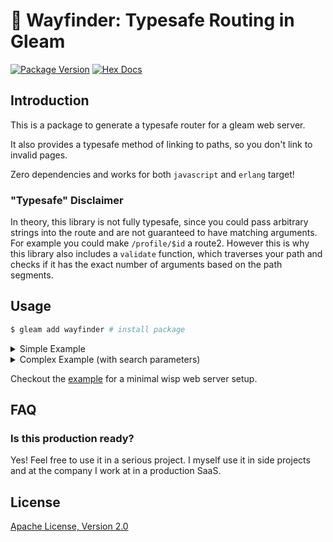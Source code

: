 # 🧭 Wayfinder: Typesafe Routing in Gleam

[![Package Version](https://img.shields.io/hexpm/v/wayfinder)](https://hex.pm/packages/wayfinder)
[![Hex Docs](https://img.shields.io/badge/hex-docs-ffaff3)](https://hexdocs.pm/wayfinder/)

## Introduction

This is a package to generate a typesafe router for a gleam web server.

It also provides a typesafe method of linking to paths, so you don't link to invalid pages.

Zero dependencies and works for both `javascript` and `erlang` target!

### "Typesafe" Disclaimer

In theory, this library is not fully typesafe, since you could pass arbitrary strings into the route and are not guaranteed to have matching arguments. For example you could make `/profile/$id` a route2. However this is why this library also includes a `validate` function, which traverses your path and checks if it has the exact number of arguments based on the path segments.

## Usage

```bash
$ gleam add wayfinder # install package
```

<details>

<summary>
  Simple Example
</summary>

```gleam
import gleam/dicimport lustre/attribute
import lustre/element
import lustre/element/html
import wayfinder
import wisp

// --- --- --- DEFINE ROUTES --- --- ---

pub type SearchParams {
  Default(List(#(String, String)))
}

pub fn make_search_params() -> wayfinder.SearchParams(SearchParams) {
  wayfinder.SearchParams(
    decode: fn(params) { Ok(Default(params)) },
    encode: fn(params) {
      let Default(params) = params
      params
    },
  )
}

pub fn home_route() {
  wayfinder.make_route0("/", make_search_params(), fn(_) {
    html.div([], [html.text("home")])
  })
}

pub fn post_all_route() {
  wayfinder.make_route0("/post/all", make_search_params(), post_all_handler)
}

pub fn post_route() {
  wayfinder.make_route1("/post/$id", make_search_params(), fn(_, id: String) {
    html.div([], [html.text("post: " <> id)])
  })
}

pub fn routes() {
  [home_route(), post_all_route(), post_route()]
}

// --- --- --- VALIDATING ROUTE PATHS --- --- ---
pub fn main() {
  wayfinder.validate(routes())
  // ... rest of your code ...
}

// --- --- --- HANDLE WISP REQUESTS --- --- ---
pub fn handle_request(req: wisp.Request) {
  use req <- middleware(req)

  let segs = wisp.path_segments(req)
  let query = wisp.get_query(req)
  let response = wayfinder.segs_to_handler(segs, query, routes())

  case response {
    Error(_) -> wisp.not_found()
    Ok(response) ->
      response
      |> element.to_document_string_tree
      |> wisp.html_response(200)
  }
}

pub fn middleware(
  req: wisp.Request,
  handle_request: fn(wisp.Request) -> wisp.Response,
) -> wisp.Response {
  let req = wisp.method_override(req)
  use <- wisp.log_request(req)
  use <- wisp.rescue_crashes
  use req <- wisp.handle_head(req)

  handle_request(req)
}

// --- --- --- LINK PAGE IN HTML --- --- ---
pub fn post_all_handler(_params: SearchParams) {
  html.div([], [
    html.a(
      [
        attribute.href(wayfinder.route_to_path1(
          post_route(),
          Default([]),
          "two",
        )),
      ],
      [html.text("post 1")],
    ),
  ])
}
```
</details>
<details>
<summary>
  Complex Example (with search parameters)
</summary>

```gleam
import gleam/dict
import gleam/dynamic
import gleam/dynamic/decode
import gleam/int
import lustre/attribute
import lustre/element
import lustre/element/html
import wayfinder
import wisp

// --- --- --- DECODE HELPER --- --- ---

fn strict_int() -> decode.Decoder(Int) {
  decode.string
  |> decode.then(fn(s) {
    case int.parse(s) {
      Ok(i) -> decode.success(i)
      Error(_) -> decode.failure(0, "Integer")
    }
  })
}

// --- --- --- DEFINE ROUTES --- --- ---

pub type SearchParams {
  Default(List(#(String, String)))
  PostAll(filter: String)
  PostPaginated(page: Int, per_page: Int)
}

pub fn make_search_params() -> wayfinder.SearchParams(SearchParams) {
  wayfinder.SearchParams(
    decode: fn(params) {
      let post_all_decoder = {
        use filter <- decode.field("filter", decode.string)
        decode.success(PostAll(filter))
      }
      let post_paginated_decoder = {
        use page <- decode.field("page", strict_int())
        use per_page <- decode.field("per_page", strict_int())
        decode.success(PostPaginated(page, per_page))
      }
      let combined = decode.one_of(post_all_decoder, [post_paginated_decoder])

      let result =
        dict.from_list(params)
        |> dynamic.from
        |> decode.run(combined)

      case result {
        Error(_) -> Ok(Default(params))
        Ok(result) -> Ok(result)
      }
    },
    encode: fn(params) {
      case params {
        Default(params) -> params
        PostAll(filter) -> [#("filter", filter)]
        PostPaginated(page, per_page) -> [
          #("page", int.to_string(page)),
          #("per_page", int.to_string(per_page)),
        ]
      }
    },
  )
}

pub fn home_route() {
  wayfinder.make_route0("/", make_search_params(), fn(_) {
    html.div([], [html.text("home")])
  })
}

pub fn post_all_route() {
  wayfinder.make_route0("/post/all", make_search_params(), post_all_handler)
}

pub fn post_route() {
  wayfinder.make_route1("/post/$id", make_search_params(), fn(_, id: String) {
    html.div([], [html.text("post: " <> id)])
  })
}

pub fn routes() {
  [home_route(), post_all_route(), post_route()]
}

// --- --- --- VALIDATING ROUTE PATHS --- --- ---
pub fn main() {
  wayfinder.validate(routes())
  // ... rest of your code ...
}

// --- --- --- HANDLE WISP REQUESTS --- --- ---
pub fn handle_request(req: wisp.Request) {
  use req <- middleware(req)

  let segs = wisp.path_segments(req)
  let query = wisp.get_query(req)
  let response = wayfinder.segs_to_handler(segs, query, routes())

  case response {
    Error(_) -> wisp.not_found()
    Ok(response) ->
      response
      |> element.to_document_string_tree
      |> wisp.html_response(200)
  }
}

pub fn middleware(
  req: wisp.Request,
  handle_request: fn(wisp.Request) -> wisp.Response,
) -> wisp.Response {
  let req = wisp.method_override(req)
  use <- wisp.log_request(req)
  use <- wisp.rescue_crashes
  use req <- wisp.handle_head(req)

  handle_request(req)
}

// --- --- --- LINK PAGE IN HTML --- --- ---
pub fn post_all_handler(params: SearchParams) {
  let assert PostAll(filter) = params

  html.div([], [
    html.div([], [html.text("filter: " <> filter)]),
    html.a(
      [
        attribute.href(wayfinder.route_to_path1(
          post_route(),
          Default([]),
          "two",
        )),
      ],
      [html.text("post 1")],
    ),
  ])
}
```

</details>

Checkout the [example](https://github.com/daniellionel01/wayfinder/tree/main/example) for a minimal wisp web server setup.

## FAQ

### Is this production ready?

Yes! Feel free to use it in a serious project. I myself use it in side projects and at the company I work at in a production SaaS.

## License
[Apache License, Version 2.0](./LICENSE)
